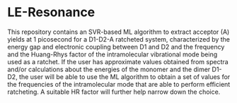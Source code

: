 # LE-Resonance
This repository contains an SVR-based ML algorithm to extract acceptor (A) yields at 1 picosecond for a D1-D2-A ratcheted system, characterized by the energy gap and electronic coupling between D1 and D2 and the frequency and the Huang-Rhys factor of the intramolecular vibrational mode being used as a ratchet. If the user has approximate values obtained from spectra and/or calculations about the energies of the monomer and the dimer D1-D2, the user will be able to use the ML algorithm to obtain a set of values for the frequencies of the intramolecular mode that are able to perform efficient ratcheting. A suitable HR factor will further help narrow down the choice.
